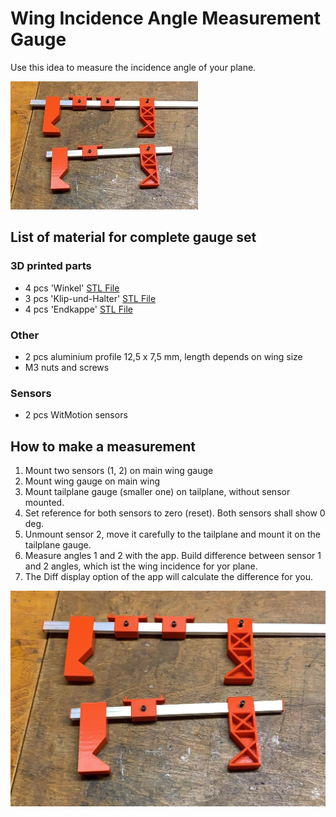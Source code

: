 # Wing Incidence Angle Measurement Gauge

Use this idea to measure the incidence angle of your plane.

![Incidence Angle Gauge](/doc/incidence_angle/incidence-gauge_small.jpg)

## List of material for complete gauge set

### 3D printed parts

* 4 pcs 'Winkel' [STL File](/doc/incidence_angle/Winkel.stl)
* 3 pcs 'Klip-und-Halter' [STL File](/doc/incidence_angle/Klip-und-Halter.stl)
* 4 pcs 'Endkappe' [STL File](/doc/incidence_angle/Endkappe.stl)

### Other

* 2 pcs aluminium profile 12,5 x 7,5 mm, length depends on wing size
* M3 nuts and screws

### Sensors

* 2 pcs WitMotion sensors


## How to make a measurement

1. Mount two sensors (1, 2) on main wing gauge
2. Mount wing gauge on main wing
3. Mount tailplane gauge (smaller one) on tailplane, without sensor mounted.
4. Set reference for both sensors to zero (reset). Both sensors shall show 0 deg.
5. Unmount sensor 2, move it carefully to the tailplane and mount it on the tailplane gauge.
6. Measure angles 1 and 2 with the app. Build difference between sensor 1 and 2 angles, which ist the wing incidence for yor plane.
7. The Diff display option of the app will calculate the difference for you. 


![Incidence Angle Gauge](/doc/incidence_angle/incidence-gauge.jpg)